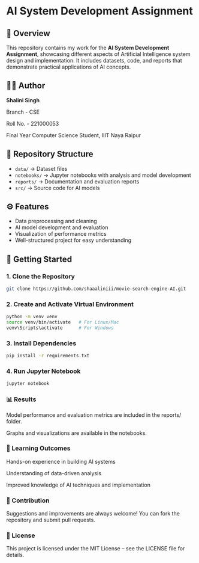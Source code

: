 # AI System Development Assignment

## 📌 Overview  
This repository contains my work for the **AI System Development Assignment**, showcasing different aspects of Artificial Intelligence system design and implementation. It includes datasets, code, and reports that demonstrate practical applications of AI concepts.  

## 👩‍💻 Author  
**Shalini Singh** 

Branch - CSE

Roll No. - 221000053

Final Year Computer Science Student, IIIT Naya Raipur  

## 📂 Repository Structure  
- `data/` → Dataset files  
- `notebooks/` → Jupyter notebooks with analysis and model development  
- `reports/` → Documentation and evaluation reports  
- `src/` → Source code for AI models  

## ⚙️ Features  
- Data preprocessing and cleaning  
- AI model development and evaluation  
- Visualization of performance metrics  
- Well-structured project for easy understanding  

## 🚀 Getting Started  

### 1. Clone the Repository  
```bash
git clone https://github.com/shaaaliniii/movie-search-engine-AI.git
```

### 2. Create and Activate Virtual Environment
```bash
python -m venv venv
source venv/bin/activate   # For Linux/Mac
venv\Scripts\activate      # For Windows
```

### 3. Install Dependencies
```bash
pip install -r requirements.txt
```

### 4. Run Jupyter Notebook
```bash
jupyter notebook
```


### 📊 Results

Model performance and evaluation metrics are included in the reports/ folder.

Graphs and visualizations are available in the notebooks.

### 📖 Learning Outcomes

Hands-on experience in building AI systems

Understanding of data-driven analysis

Improved knowledge of AI techniques and implementation

### 🤝 Contribution

Suggestions and improvements are always welcome! You can fork the repository and submit pull requests.

### 📜 License

This project is licensed under the MIT License – see the LICENSE file for details.
